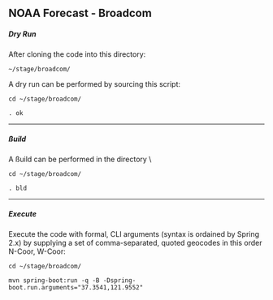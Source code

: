 
 NOAA Forecast - Broadcom
---
##### Dry Run
After cloning the code into this directory: 

    ~/stage/broadcom/

A dry run can be performed by sourcing this script:

    cd ~/stage/broadcom/

    . ok
  
---
##### ßuild
A ßuild can be performed in the directory \

    cd ~/stage/broadcom/

    . bld
  
  ---
##### Execute
Execute the code with formal, CLI arguments (syntax is ordained by Spring 2.x) 
by supplying a set of comma-separated, quoted geocodes in this order  N-Coor, W-Coor:

    cd ~/stage/broadcom/

    mvn spring-boot:run -q -B -Dspring-boot.run.arguments="37.3541,121.9552"

